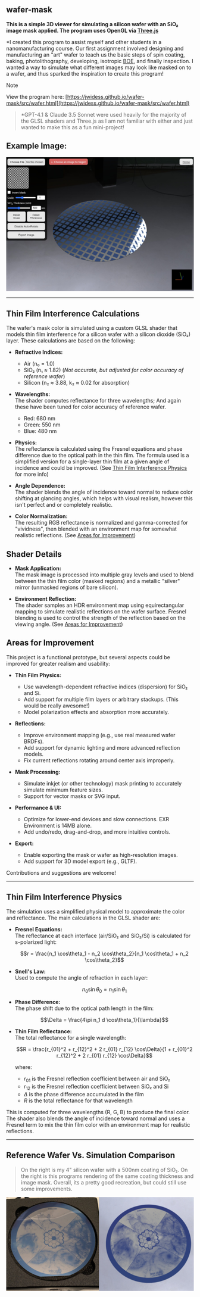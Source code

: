 ## wafer-mask

**This is a simple 3D viewer for simulating a silicon wafer with an SiO₂ image mask applied. The program uses OpenGL via [Three.js](https://threejs.org/)**  

\*I created this program to assist myself and other students in a nanomanufacturing course. Our first assignment involved designing and manufacturing an "art" wafer to teach us the basic steps of spin coating, baking, photolithography, developing, isotropic [BOE](https://en.wikipedia.org/wiki/Buffered_oxide_etch), and finally inspection. I wanted a way to simulate what different images may look like masked on to a wafer, and thus sparked the inspiration to create this program!

> [!Note]
> View the program here: [https://jwidess.github.io/wafer-mask/src/wafer.html](https://jwidess.github.io/wafer-mask/src/wafer.html)

> \*GPT-4.1 & Claude 3.5 Sonnet were used heavily for the majority of the GLSL shaders and Three.js as I am not familiar with either and just wanted to make this as a fun mini-project!

## Example Image:
![Example Image](https://github.com/jwidess/wafer-mask/blob/main/example.jpg?raw=true)

---

## Thin Film Interference Calculations

The wafer's mask color is simulated using a custom GLSL shader that models thin film interference for a silicon wafer with a silicon dioxide (SiO₂) layer. These calculations are based on the following:

- **Refractive Indices:** 
  - Air (n₀ = 1.0)  
  - SiO₂ (n₁ ≈ 1.82) (*Not accurate, but adjusted for color accuracy of reference wafer*)
  - Silicon (n₂ ≈ 3.88, k₂ ≈ 0.02 for absorption)

- **Wavelengths:**  
  The shader computes reflectance for three wavelengths; And again these have been tuned for color accuracy of reference wafer.
  - Red: 680 nm  
  - Green: 550 nm  
  - Blue: 480 nm

- **Physics:**  
  The reflectance is calculated using the Fresnel equations and phase difference due to the optical path in the thin film. The formula used is a simplified version for a single-layer thin film at a given angle of incidence and could be improved. (See [Thin Film Interference Physics](#thin-film-interference-physics) for more info)

- **Angle Dependence:**  
  The shader blends the angle of incidence toward normal to reduce color shifting at glancing angles, which helps with visual realism, however this isn't perfect and or completely realistic. 

- **Color Normalization:**  
  The resulting RGB reflectance is normalized and gamma-corrected for "vividness", then blended with an environment map for somewhat realistic reflections. (See [Areas for Improvement](#areas-for-improvement))

## Shader Details

- **Mask Application:**  
  The mask image is processed into multiple gray levels and used to blend between the thin film color (masked regions) and a metallic "silver" mirror (unmasked regions of bare silicon).

- **Environment Reflection:**  
  The shader samples an HDR environment map using equirectangular mapping to simulate realistic reflections on the wafer surface. Fresnel blending is used to control the strength of the reflection based on the viewing angle. (See [Areas for Improvement](#areas-for-improvement))

## Areas for Improvement

This project is a functional prototype, but several aspects could be improved for greater realism and usability:

- **Thin Film Physics:**  
  - Use wavelength-dependent refractive indices (dispersion) for SiO₂ and Si.
  - Add support for multiple film layers or arbitrary stackups. (This would be really awesome!)
  - Model polarization effects and absorption more accurately.

- **Reflections:**  
  - Improve environment mapping (e.g., use real measured wafer BRDFs).
  - Add support for dynamic lighting and more advanced reflection models.
  - Fix current reflections rotating around center axis improperly. 

- **Mask Processing:**  
  - Simulate inkjet (or other technology) mask printing to accurately simulate minimum feature sizes.
  - Support for vector masks or SVG input.

- **Performance & UI:**  
  - Optimize for lower-end devices and slow connections. EXR Environment is 14MB alone.
  - Add undo/redo, drag-and-drop, and more intuitive controls.

- **Export:**  
  - Enable exporting the mask or wafer as high-resolution images.
  - Add support for 3D model export (e.g., GLTF).

Contributions and suggestions are welcome!

---

## Thin Film Interference Physics

The simulation uses a simplified physical model to approximate the color and reflectance. The main calculations in the GLSL shader are:

- **Fresnel Equations:**  
  The reflectance at each interface (air/SiO₂ and SiO₂/Si) is calculated for s-polarized light:

  $$r = \frac{n_1 \cos\theta_1 - n_2 \cos\theta_2}{n_1 \cos\theta_1 + n_2 \cos\theta_2}$$

- **Snell's Law:**  
  Used to compute the angle of refraction in each layer:

  $$n_0 \sin\theta_0 = n_1 \sin\theta_1$$

- **Phase Difference:**  
  The phase shift due to the optical path length in the film:

  $$\Delta = \frac{4\pi n_1 d \cos\theta_1}{\lambda}$$

- **Thin Film Reflectance:**  
  The total reflectance for a single wavelength:
  
  $$R = \frac{r_{01}^2 + r_{12}^2 + 2 r_{01} r_{12} \cos\Delta}{1 + r_{01}^2 r_{12}^2 + 2 r_{01} r_{12} \cos\Delta}$$
  
  where:
  - $r_{01}$ is the Fresnel reflection coefficient between air and SiO₂
  - $r_{12}$ is the Fresnel reflection coefficient between SiO₂ and Si
  - $\Delta$ is the phase difference accumulated in the film
  - $R$ is the total reflectance for that wavelength

This is computed for three wavelengths (R, G, B) to produce the final color. The shader also blends the angle of incidence toward normal and uses a Fresnel term to mix the thin film color with an environment map for realistic reflections.

---

## Reference Wafer Vs. Simulation Comparison
>On the right is my 4" silicon wafer with a 500nm coating of SiO₂. On the right is this programs rendering of the same coating thickness and image mask. Overall, its a pretty good recreation, but could still use some improvements. 

![Example Image](https://github.com/jwidess/wafer-mask/blob/main/comparison.jpg?raw=true)
